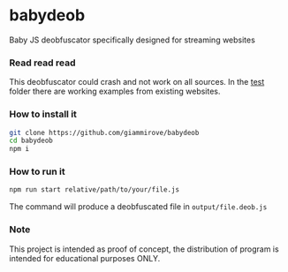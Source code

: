 # babydeob

Baby JS deobfuscator specifically designed for streaming websites

### Read read read

This deobfuscator could crash and not work on all sources.
In the [test](https://github.com/giammirove/babydeob/tree/main/test) folder there are working
examples from existing websites.

### How to install it

```sh
git clone https://github.com/giammirove/babydeob
cd babydeob
npm i
```

### How to run it

```sh
npm run start relative/path/to/your/file.js
```

The command will produce a deobfuscated file in `output/file.deob.js`

### Note

This project is intended as proof of concept, 
the distribution of program is intended for educational purposes ONLY.
